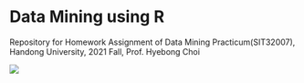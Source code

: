 # Data Mining using R
Repository for Homework Assignment of Data Mining Practicum(SIT32007), Handong University, 2021 Fall, Prof. Hyebong Choi

<img src="https://img.shields.io/badge/R-green?style=flat&logo=R&logoColor=276DC3"/>
